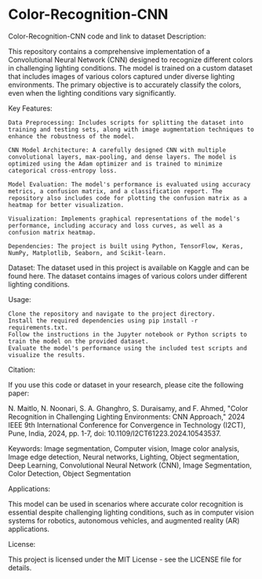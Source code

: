 # Color-Recognition-CNN
Color-Recognition-CNN code and link to dataset
Description:

This repository contains a comprehensive implementation of a Convolutional Neural Network (CNN) designed to recognize different colors in challenging lighting conditions. The model is trained on a custom dataset that includes images of various colors captured under diverse lighting environments. The primary objective is to accurately classify the colors, even when the lighting conditions vary significantly.

Key Features:

    Data Preprocessing: Includes scripts for splitting the dataset into training and testing sets, along with image augmentation techniques to enhance the robustness of the model.

    CNN Model Architecture: A carefully designed CNN with multiple convolutional layers, max-pooling, and dense layers. The model is optimized using the Adam optimizer and is trained to minimize categorical cross-entropy loss.

    Model Evaluation: The model's performance is evaluated using accuracy metrics, a confusion matrix, and a classification report. The repository also includes code for plotting the confusion matrix as a heatmap for better visualization.

    Visualization: Implements graphical representations of the model's performance, including accuracy and loss curves, as well as a confusion matrix heatmap.

    Dependencies: The project is built using Python, TensorFlow, Keras, NumPy, Matplotlib, Seaborn, and Scikit-learn.

Dataset: The dataset used in this project is available on Kaggle and can be found here. The dataset contains images of various colors under different lighting conditions.

Usage:

    Clone the repository and navigate to the project directory.
    Install the required dependencies using pip install -r requirements.txt.
    Follow the instructions in the Jupyter notebook or Python scripts to train the model on the provided dataset.
    Evaluate the model's performance using the included test scripts and visualize the results.

Citation:

If you use this code or dataset in your research, please cite the following paper:

N. Maitlo, N. Noonari, S. A. Ghanghro, S. Duraisamy, and F. Ahmed, "Color Recognition in Challenging Lighting Environments: CNN Approach," 2024 IEEE 9th International Conference for Convergence in Technology (I2CT), Pune, India, 2024, pp. 1-7, doi: 10.1109/I2CT61223.2024.10543537.

Keywords: Image segmentation, Computer vision, Image color analysis, Image edge detection, Neural networks, Lighting, Object segmentation, Deep Learning, Convolutional Neural Network (CNN), Image Segmentation, Color Detection, Object Segmentation

Applications:

This model can be used in scenarios where accurate color recognition is essential despite challenging lighting conditions, such as in computer vision systems for robotics, autonomous vehicles, and augmented reality (AR) applications.

License:

This project is licensed under the MIT License - see the LICENSE file for details.
